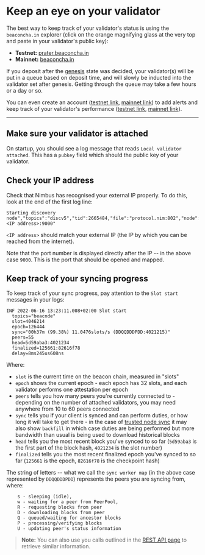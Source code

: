 # Keep an eye on your validator


The best way to keep track of your validator's status is using the `beaconcha.in` explorer (click on the orange magnifying glass at the very top and paste in your validator's public key):

 - **Testnet:** [prater.beaconcha.in](https:/prater.beaconcha.in)
 - **Mainnet:** [beaconcha.in](https://beaconcha.in/)

If you deposit after the [genesis](https://hackmd.io/@benjaminion/genesis) state was decided, your validator(s) will be put in a queue based on deposit time, and will slowly be inducted into the validator set after genesis. Getting through the queue may take a few hours or a day or so.


You can even create an account ([testnet link](https://prater.beaconcha.in/register), [mainnet link](https://beaconcha.in/register)) to add alerts and keep track of your validator's performance ([testnet link](https://prater.beaconcha.in/dashboard), [mainnet link](https://beaconcha.in/dashboard)).

-------------------------------

## Make sure your validator is attached

On startup, you should see a log message that reads `Local validator attached`. This has a `pubkey` field which should the public key of your validator.

## Check your IP address

Check that Nimbus has recognised your external IP properly. To do this, look at the end of the first log line:

```
Starting discovery node","topics":"discv5","tid":2665484,"file":"protocol.nim:802","node":"b9*ee2235:<IP address>:9000"
```

`<IP address>` should match your external IP (the IP by which you can be reached from the internet).

Note that the port number is displayed directly after the IP -- in the above case `9000`. This is the port that should be opened and mapped.

## Keep track of your syncing progress

To keep track of your sync progress, pay attention to the `Slot start` messages in your logs:

```
INF 2022-06-16 13:23:11.008+02:00 Slot start
  topics="beacnde"
  slot=4046214
  epoch=126444
  sync="00h37m (99.38%) 11.0476slots/s (DDQQDDDPDD:4021215)"
  peers=55
  head=5d59aba3:4021234
  finalized=125661:82616f78
  delay=8ms245us608ns
```

Where:
- `slot` is the current time on the beacon chain, measured in "slots"
- `epoch` shows the current epoch - each epoch has 32 slots, and each validator performs one attestation per epoch
- `peers` tells you how many peers you're currently connected to - depending on the number of attached validators, you may need anywhere from 10 to 60 peers connected
- `sync` tells you if your client is synced and can perform duties, or how long it will take to get there - in the case of [trusted node sync](./trusted-node-sync.md) it may also show `backfill` in which case duties are being performed but more bandwidth than usual is being used to download historical blocks
- `head` tells you the most recent block you've synced to so far (`5d59aba3` is the first part of the block hash, `4021234` is the slot number)
- `finalized` tells you the most recent finalized epoch you've synced to so far (`125661` is the epoch, `82616f78` is the checkpoint hash)

The string of letters -- what we call the `sync worker map` (in the above case represented by `DDQQDDDPDD`) represents the peers you are syncing from, where:

```
    s - sleeping (idle),
    w - waiting for a peer from PeerPool,
    R - requesting blocks from peer
    D - downloading blocks from peer
    Q - queued/waiting for ancestor blocks
    P - processing/verifying blocks
    U - updating peer's status information
```

> **Note:** You can also use you calls outlined in the [REST API page](./rest-api.md) to retrieve similar information.
